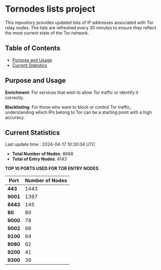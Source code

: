 # Tornodes lists project

This repository provides updated lists of IP addresses associated with Tor relay nodes. The lists are refreshed every 30 minutes to ensure they reflect the most current state of the Tor network.

## Table of Contents

- [Purpose and Usage](#purpose-and-usage)
- [Current Statistics](#current-statistics)


## Purpose and Usage

**Enrichment**: For services that wish to allow Tor traffic or identify it correctly.

**Blacklisting**: For those who want to block or control Tor traffic, understanding which IPs belong to Tor can be a starting point with a high accuracy.

## Current Statistics

Last update time : 2024-04-17 10:30:04 UTC

- **Total Number of Nodes**: 8668
- **Total of Entry Nodes**: 4143

**TOP 10 PORTS USED FOR TOR ENTRY NODES**

| **Port** | **Number of Nodes** |
|------|-----------------|
| **443**   | 1443  |
| **9001**   | 1397  |
| **8443**   | 145  |
| **80**   | 80  |
| **9000**   | 78  |
| **9002**   | 66  |
| **9100**   | 64  |
| **8080**   | 62  |
| **9200**   | 41  |
| **9300**   | 39  |

